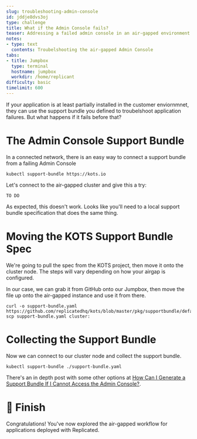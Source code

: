 ```yaml
---
slug: troubleshooting-admin-console
id: jddje8dvs3oj
type: challenge
title: What if the Admin Console fails?
teaser: Addressing a failed admin console in an air-gapped environment
notes:
- type: text
  contents: Troubelshooting the air-gapped Admin Console
tabs:
- title: Jumpbox
  type: terminal
  hostname: jumpbox
  workdir: /home/replicant
difficulty: basic
timelimit: 600
---
```


If your application is at least partially installed in the customer
enviornmnet, they can use the support bundle you defined to troubelshoot
application failures. But what happens if it fails before that?


The Admin Console Support Bundle
================================

In a connected network, there is an easy way to connect a support
bundle from a failing Admin Console

```shell
kubectl support-bundle https://kots.io
```

Let's connect to the air-gapped cluster and give this a try:

```
TO DO
```

As expected, this doesn't work. Looks like you'll need to a
local support bundle specification that does the same thing.

Moving the KOTS Support Bundle Spec
===================================

We're going to pull the spec from the KOTS project, then move
it onto the cluster node. The steps will vary depending on how your
airgap is configured.

In our case, we can grab it from GitHub onto our Jumpbox, then
move the file up onto the air-gapped instance and use it from
there.

```
curl -o support-bundle.yaml https://github.com/replicatedhq/kots/blob/master/pkg/supportbundle/defaultspec/spec.yaml
scp support-bundle.yaml cluster:
```

Collecting the Support Bundle
=============================

Now we can connect to our cluster node and collect the support
bundle.

```shell
kubectl support-bundle ./support-bundle.yaml
```

There's an in depth post with some other options at [How Can I Generate a Support Bundle If
I Cannot Access the Admin Console?](https://help.replicated.com/community/t/kots-how-can-i-generate-a-support-bundle-if-i-cannot-access-the-admin-console/455).

🏁 Finish
=========

Congratulations! You've now explored the air-gapped workflow
for applications deployed with Replicated.
